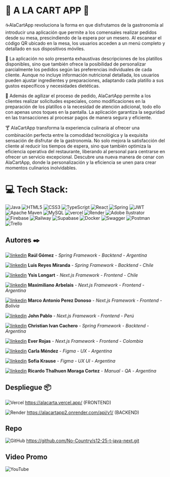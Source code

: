 
# 🍴  A LA CART APP 🍷

☕AlaCartApp revoluciona la forma en que disfrutamos de la gastronomía al introducir una aplicación que permite a los comensales realizar pedidos desde su mesa, prescindiendo de la espera por un mesero. Al escanear el código QR ubicado en la mesa, los usuarios acceden a un menú completo y detallado en sus dispositivos móviles.

🍺 La aplicación no solo presenta exhaustivas descripciones de los platillos disponibles, sino que también ofrece la posibilidad de personalizar parcialmente los pedidos según las preferencias individuales de cada cliente. Aunque no incluye información nutricional detallada, los usuarios pueden ajustar ingredientes y preparaciones, adaptando cada platillo a sus gustos específicos y necesidades dietéticas.

🍔 Además de agilizar el proceso de pedido, AlaCartApp permite a los clientes realizar solicitudes especiales, como modificaciones en la preparación de los platillos o la necesidad de atención adicional, todo ello con apenas unos toques en la pantalla. La aplicación garantiza la seguridad en las transacciones al procesar pagos de manera segura y eficiente.

🍸 AlaCartApp transforma la experiencia culinaria al ofrecer una combinación perfecta entre la comodidad tecnológica y la exquisita sensación de disfrutar de la gastronomía. No solo mejora la satisfacción del cliente al reducir los tiempos de espera, sino que también optimiza la eficiencia operativa del restaurante, liberando al personal para centrarse en ofrecer un servicio excepcional. Descubre una nueva manera de cenar con AlaCartApp, donde la personalización y la eficiencia se unen para crear momentos culinarios inolvidables.

# 💻 Tech Stack:
![Java](https://img.shields.io/badge/java-%23ED8B08.svg?style=for-the-badge&logo=java&logoColor=white) ![HTML5](https://img.shields.io/badge/html5-%23E34F26.svg?style=for-the-badge&logo=html5&logoColor=white) ![CSS3](https://img.shields.io/badge/css3-%23576.svg?style=for-the-badge&logo=css3&logoColor=white) ![TypeScript](https://img.shields.io/badge/typescript-%230073CC.svg?style=for-the-badge&logo=typescript&logoColor=white) ![React](https://img.shields.io/badge/react-%23DD0031.svg?style=for-the-badge&logo=react&logoColor=white) ![Spring](https://img.shields.io/badge/spring-%236DB33F.svg?style=for-the-badge&logo=spring&logoColor=white) ![JWT](https://img.shields.io/badge/JWT-black?style=for-the-badge&logo=JSON%20web%20tokens) ![Apache Maven](https://img.shields.io/badge/Apache%20Maven-C71A36?style=for-the-badge&logo=Apache%20Maven&logoColor=white) ![MySQL](https://img.shields.io/badge/mysql-%2300f.svg?style=for-the-badge&logo=mysql&logoColor=white) ![vercel](https://img.shields.io/badge/vercel-black.svg?style=for-the-badge&logo=vercel&logoColor=white)  ![Render](https://img.shields.io/badge/render%20Server-CC2927?style=for-the-badge&logo=render&logoColor=white) ![Adobe Ilustrator](https://img.shields.io/badge/adobeilustrator-yellow.svg?style=for-the-badge&logo=adobephotoshop&logoColor=white) ![Firebase](https://img.shields.io/badge/Firebase-red?style=for-the-badge&logo=Firebase&logoColor=white) ![Railway](https://img.shields.io/badge/railway%20Server-CC2927?style=for-the-badge&logo=railway&logoColor=white)  ![Supabase](https://img.shields.io/badge/figma-3ECF8E?style=for-the-badge&logo=figma&logoColor=white) ![Docker](https://img.shields.io/badge/docker-%230db7ed.svg?style=for-the-badge&logo=docker&logoColor=white) ![Swagger](https://img.shields.io/badge/-Swagger-%23Clojure?style=for-the-badge&logo=swagger&logoColor=white) ![Postman](https://img.shields.io/badge/Postman-FF6C37?style=for-the-badge&logo=postman&logoColor=white) ![Trello](https://img.shields.io/badge/trello-%230A0FFF.svg?style=for-the-badge&logo=jira&logoColor=white)

## Autores ✒️

[![linkedin](https://img.shields.io/badge/linkedin-0A66C2?style=for-the-badge&logo=linkedin&logoColor=white)](https://www.linkedin.com/in/raúl-gómez-44a342252/) **Raúl Gómez** -  *Spring Framework - Backtend* - *Argentina* 

[![linkedin](https://img.shields.io/badge/linkedin-0A66C2?style=for-the-badge&logo=linkedin&logoColor=white)](https://www.linkedin.com/in/luis-reyes-b291b5265/) **Luis Reyes Miranda** -  *Spring Framework - Backtend* -  *Chile* 

[![linkedin](https://img.shields.io/badge/linkedin-0A66C2?style=for-the-badge&logo=linkedin&logoColor=white)](https://www.linkedin.com/in/ysislongart) **Ysis Longart** -  *Next.js Framework - Frontend* -  *Chile*

[![linkedin](https://img.shields.io/badge/linkedin-0A66C2?style=for-the-badge&logo=linkedin&logoColor=white)](https://www.linkedin.com/in/arbelaism) **Maximiliano Arbelais** - *Next.js Framework - Frontend* - *Argentina*

[![linkedin](https://img.shields.io/badge/linkedin-0A66C2?style=for-the-badge&logo=linkedin&logoColor=white)](https://www.linkedin.com/in/marcopdonoso/) **Marco Antonio Perez Donoso** - *Next.js Framework - Frontend* - *Bolivia*  

[![linkedin](https://img.shields.io/badge/linkedin-0A66C2?style=for-the-badge&logo=linkedin&logoColor=white)](https://www.linkedin.com/in/johnpablo) **John Pablo** - *Next.js Framework - Frontend* - *Perú*

[![linkedin](https://img.shields.io/badge/linkedin-0A66C2?style=for-the-badge&logo=linkedin&logoColor=white)](https://www.linkedin.com/in/christian-cachero/) **Christian Ivan Cachero** - *Spring Framework - Backtend* - *Argentina*

[![linkedin](https://img.shields.io/badge/linkedin-0A66C2?style=for-the-badge&logo=linkedin&logoColor=white)](https://www.linkedin.com/in/ever-jose-rojas-perez-39aa0722a?utm_source=share&utm_campaign=share_via&utm_content=profile&utm_medium=android_app) **Ever Rojas** - *Next.js Framework - Frontend* - *Colombia*

[![linkedin](https://img.shields.io/badge/linkedin-0A66C2?style=for-the-badge&logo=linkedin&logoColor=white)](https://www.linkedin.com/in/carla-martina-m%C3%A9ndez?utm_source=share&utm_campaign=share_via&utm_content=profile&utm_medium=android_app) **Carla Méndez** - *Figma - UX* - *Argentina*

[![linkedin](https://img.shields.io/badge/linkedin-0A66C2?style=for-the-badge&logo=linkedin&logoColor=white)](https://www.linkedin.com/in/sofia-krause-b09257207?utm_source=share&utm_campaign=share_via&utm_content=profile&utm_medium=android_app) **Sofia Krause** - *Figma - UX UI* - *Argentina*

[![linkedin](https://img.shields.io/badge/linkedin-0A66C2?style=for-the-badge&logo=linkedin&logoColor=white)](https://www.linkedin.com/in/ricardothalhuen?utm_source=share&utm_campaign=share_via&utm_content=profile&utm_medium=android_app) **Ricardo Thalhuen Moraga Cortez** - *Manual - QA* - *Argentina*

## Despliegue 📦

![Vercel](https://img.shields.io/badge/vercel-%23000000.svg?style=for-the-badge&logo=vercel&logoColor=#00C7B7) https://alacarta.vercel.app/ (FRONTEND)

![Render](https://img.shields.io/badge/Render-E95420?style=for-the-badge&logo=render&logoColor=white) https://alacartapp2.onrender.com/api/v1/ (BACKEND)

## Repo 
![GitHub](https://img.shields.io/badge/github-%23121011.svg?style=for-the-badge&logo=github&logoColor=white) https://github.com/No-Country/s12-25-t-java-next.git

## Video Promo 
![YouTube](https://img.shields.io/badge/YouTube-%23FF0000.svg?style=for-the-badge&logo=YouTube&logoColor=white) 
